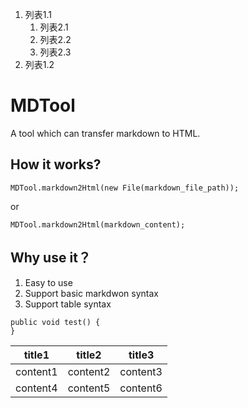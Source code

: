1. 列表1.1
   1. 列表2.1
   2. 列表2.2
   3. 列表2.3
4. 列表1.2 

# MDTool
A tool which can transfer markdown to HTML.

## How it works?
```
MDTool.markdown2Html(new File(markdown_file_path));
```
or 
```
MDTool.markdown2Html(markdown_content);
```

## Why use it？
1. Easy to use
2. Support basic markdwon syntax
3. Support table syntax

```
public void test() {
}
```


title1|title2|title3
---|---|---
content1|content2|content3
content4|content5|content6
